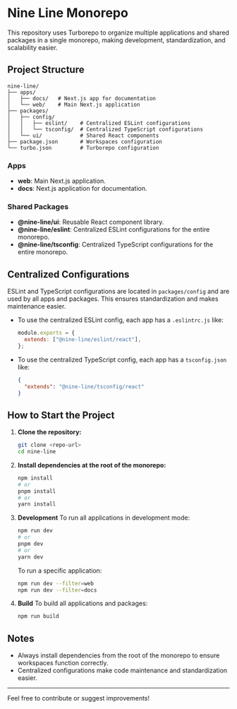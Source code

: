 # Nine Line Monorepo

This repository uses Turborepo to organize multiple applications and shared packages in a single monorepo, making development, standardization, and scalability easier.

## Project Structure

```
nine-line/
├── apps/
│   ├── docs/   # Next.js app for documentation
│   └── web/    # Main Next.js application
├── packages/
│   ├── config/
│   │   ├── eslint/    # Centralized ESLint configurations
│   │   └── tsconfig/  # Centralized TypeScript configurations
│   └── ui/            # Shared React components
├── package.json       # Workspaces configuration
└── turbo.json         # Turborepo configuration
```

### Apps

- **web**: Main Next.js application.
- **docs**: Next.js application for documentation.

### Shared Packages

- **@nine-line/ui**: Reusable React component library.
- **@nine-line/eslint**: Centralized ESLint configurations for the entire monorepo.
- **@nine-line/tsconfig**: Centralized TypeScript configurations for the entire monorepo.

## Centralized Configurations

ESLint and TypeScript configurations are located in `packages/config` and are used by all apps and packages. This ensures standardization and makes maintenance easier.

- To use the centralized ESLint config, each app has a `.eslintrc.js` like:
  ```js
  module.exports = {
    extends: ["@nine-line/eslint/react"],
  };
  ```
- To use the centralized TypeScript config, each app has a `tsconfig.json` like:
  ```json
  {
    "extends": "@nine-line/tsconfig/react"
  }
  ```

## How to Start the Project

1. **Clone the repository:**

   ```sh
   git clone <repo-url>
   cd nine-line
   ```

2. **Install dependencies at the root of the monorepo:**

   ```sh
   npm install
   # or
   pnpm install
   # or
   yarn install
   ```

3. **Development**
   To run all applications in development mode:

   ```sh
   npm run dev
   # or
   pnpm dev
   # or
   yarn dev
   ```

   To run a specific application:

   ```sh
   npm run dev --filter=web
   npm run dev --filter=docs
   ```

4. **Build**
   To build all applications and packages:
   ```sh
   npm run build
   ```

## Notes

- Always install dependencies from the root of the monorepo to ensure workspaces function correctly.
- Centralized configurations make code maintenance and standardization easier.

---

Feel free to contribute or suggest improvements!
